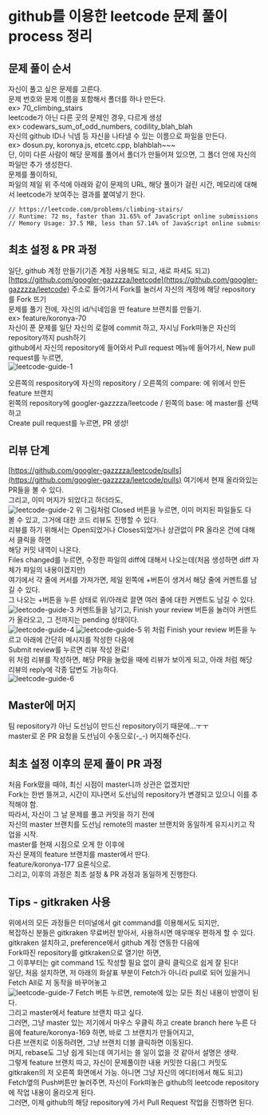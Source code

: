 # github를 이용한 leetcode 문제 풀이 process 정리

## 문제 풀이 순서

자신이 풀고 싶은 문제를 고른다.  
문제 번호와 문제 이름을 포함해서 폴더를 하나 만든다.  
ex> 70_climbing_stairs  
leetcode가 아닌 다른 곳의 문제인 경우, 다르게 생성  
ex> codewars_sum_of_odd_numbers,  codility_blah_blah  
자신의 github ID나 닉넴 등 자신을 나타낼 수 있는 이름으로 파일을 만든다.  
ex> dosun.py,     koronya.js,    etcetc.cpp,   blahblah~~~  
단, 이미 다른 사람이 해당 문제를 풀어서 폴더가 만들어져 있으면, 그 폴더 안에 자신의 파일만 추가 생성한다.  
문제를 풀이하되,  
파일의 제일 위 주석에 아래와 같이 문제의 URL, 해당 풀이가 걸린 시간, 메모리에 대해서 leetcode가 보여주는 결과를 붙여넣기 한다.  


```
// https://leetcode.com/problems/climbing-stairs/
// Runtime: 72 ms, faster than 31.65% of JavaScript online submissions for Majority Element
// Memory Usage: 37.5 MB, less than 57.14% of JavaScript online submissions for Majority Element
```

## 최초 설정 & PR 과정

일단, github 계정 만들기(기존 계정 사용해도 되고, 새로 파셔도 되고)  
[https://github.com/googler-gazzzza/leetcode](https://github.com/googler-gazzzza/leetcode) 주소로 들어가서 Fork를 눌러서 자신의 계정에 해당 repository를 Fork 뜨기  
문제를 풀기 전에, 자신의 id/닉네임을 딴 feature 브랜치를 만들기.  
ex> feature/koronya-70  
자신이 푼 문제를 일단 자신의 로컬에 commit 하고, 자시닝 Fork떠놓은 자신의 repository까지 push하기  
github에서 자신의 repository에 들어와서 Pull request 메뉴에 들어가서, New pull request를 누르면,   
![leetcode-guide-1](https://user-images.githubusercontent.com/26019796/66944553-ec9e1d80-f03c-11e9-9383-7413f1c7b5b1.png)  

오른쪽의 respository에 자신의 repository / 오른쪽의 compare: 에 위에서 만든 feature 브랜치  
왼쪽의 repository에 googler-gazzzza/leetcode / 왼쪽의 base: 에 master를 선택하고  
Create pull request를 누르면, PR 생성!  

## 리뷰 단계

[https://github.com/googler-gazzzza/leetcode/pulls](https://github.com/googler-gazzzza/leetcode/pulls)
여기에서 현재 올라와있는 PR들을 볼 수 있다.  
그리고, 이미 머지가 되었다고 하더라도,   
![leetcode-guide-2](https://user-images.githubusercontent.com/26019796/66944560-ef007780-f03c-11e9-97a4-202e07670e0f.png)
위 그림처럼 Closed 버튼을 누르면, 이미 머지된 파일들도 다 볼 수 있고, 그거에 대한 코드 리뷰도 진행할 수 있다.  
리뷰를 하기 위해서는 Open되었거나 Closes되었거나 상관없이 PR 올라온 건에 대해서 클릭을 하면  
해당 커밋 내역이 나온다.  
Files changed를 누르면, 수정한 파일의 diff에 대해서 나오는데(처음 생성하면 diff 자체가 파일의 내용이겠지만)  
여기에서 각 줄에 커서를 가져가면, 제일 왼쪽에 +버튼이 생겨서 해당 줄에 커멘트를 남길 수 있다.  
그 나오는 +버튼을 누른 상태로 위/아래로 끌면 여러 줄에 대한 커멘트도 남길 수 있다.  
![leetcode-guide-3](https://user-images.githubusercontent.com/26019796/66944562-f031a480-f03c-11e9-8731-e58b5e10dc59.png)
커멘트들을 남기고, Finish your review 버튼을 눌러야 커멘트가 올라오고, 그 전까지는 pending 상태이다.  
![leetcode-guide-4](https://user-images.githubusercontent.com/26019796/66944564-f0ca3b00-f03c-11e9-8bbd-afa77a63a5c5.png)
![leetcode-guide-5](https://user-images.githubusercontent.com/26019796/66944571-f3c52b80-f03c-11e9-9777-aa4fa5a4dc4e.png)
위 처럼 Finish your review 버튼을 누르고 아래에 간단히 메시지를 작성한 다음에  
Submit review를 누르면 리뷰 작성 완료!  
위 처럼 리뷰를 작성하면, 해당 PR을 눌렀을 때에 리뷰가 보이게 되고, 아래 처럼 해당 리뷰의 reply에 각종 답변도 가능하다.  
![leetcode-guide-6](https://user-images.githubusercontent.com/26019796/66944569-f32c9500-f03c-11e9-9b80-ed63d7796d7b.png)

## Master에 머지

팀 repository가 아닌 도선님이 만드신 repository이기 때문에...ㅜㅜ  
master로 온 PR 요청을 도선님이 수동으로(-_-) 머지해주신다.  

## 최초 설정 이후의 문제 풀이 PR 과정  

처음 Fork떴을 때야, 최신 시점이 master니까 상관은 없겠지만  
Fork는 한번 뜰꺼고, 시간이 지나면서 도선님의 repository가 변경되고 있으니 이를 추적해야 함.  
따라서, 자신이 그 날 문제를 풀고 커밋을 하기 전에  
자신의 master 브랜치를 도선님 remote의 master 브랜치와 동일하게 유지시키고 작업을 시작.  
master를 현재 시점으로 오게 한 이후에  
자신 문제의 feature 브랜치를 master에서 딴다.  
feature/koronya-177 요론식으로.  
그리고, 이후의 과정은 최초 설정 & PR 과정과 동일하게 진행한다.  

## Tips - gitkraken 사용  

위에서의 모든 과정들은 터미널에서 git command를 이용해서도 되지만,  
복잡하신 분들은 gitkraken 무료버전 받아서, 사용하시면 매우매우 편하게 할 수 있다.  
gitkraken 설치하고, preference에서 github 계정 연동한 다음에  
Fork따진 repository를 gitkraken으로 열기만 하면,  
그 이후부터는 git command 1도 작성할 필요 없이 클릭 클릭으로 쉽게 잘 된다!  
일단, 처음 설치하면, 저 아래의 화살표 부분이 Fetch가 아니라 pull로 되어 있을거니 Fetch All로 저 동작을 바꾸어놓고  
![leetcode-guide-7](https://user-images.githubusercontent.com/26019796/66944572-f45dc200-f03c-11e9-89bd-9707ae5c229c.png)
Fetch 버튼 누르면, remote에 있는 모든 최신 내용이 반영이 된다.  
그리고 master에서 feature 브랜치 따고 싶다.  
그러면, 그냥 master 있는 저기에서 마우스 우클릭 하고 create branch here 누른 다음에 feature/koronya-169 하면, 바로 그 브랜치가 만들어지고,  
다른 브랜치로 이동하려면, 그냥 브랜치 더블 클릭하면 이동된다.  
머지, rebase도 그냥 쉽게 되는데 여기서는 쓸 일이 없을 것 같아서 설명은 생략.  
그렇게 feature 브랜치 따고, 자신이 문제풀이한 내용 커밋한 다음(그 커밋도 gitkraken의 저 오른쪽 화면에서 가능. 아니면 그냥 자신의 에디터에서 해도 되고)  
Fetch옆의 Push버튼만 눌러주면, 자신이 Fork떠놓은 github의 leetcode repository에 작업 내용이 올라오게 된다.  
그러면, 이제 github의 해당 repository에 가서 Pull Request 작업을 진행하면 된다.  

